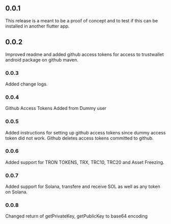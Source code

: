 ## 0.0.1

This release is a meant to be a proof of concept and to test if this can be installed in another flutter app.

## 0.0.2

Improved readme and added github access tokens for access to trustwallet android package on github maven.


### 0.0.3 

Added change logs.

### 0.0.4

Github Access Tokens Added from Dummy user

### 0.0.5

Added instructions for setting up github access tokens since dummy access token did not work. Github deletes access tokens committed to github.


### 0.0.6

Added support for TRON TOKENS, TRX, TRC10, TRC20 and Asset Freezing.


### 0.0.7

Added support for Solana, transfere and receive SOL as well as any token on Solana.

### 0.0.8

Changed return of getPrivateKey, getPublicKey to base64 encoding
